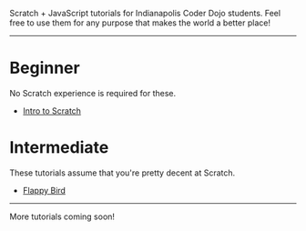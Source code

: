 Scratch + JavaScript tutorials for Indianapolis Coder Dojo students. Feel free to use them for any purpose that makes the world a better place!

---

# Beginner

No Scratch experience is required for these.

* [Intro to Scratch](https://github.com/shipstar/tutorials/blob/master/intro_to_scratch/tutorial.md)

# Intermediate

These tutorials assume that you're pretty decent at Scratch.

* [Flappy Bird](https://github.com/shipstar/tutorials/blob/master/flappy_bird_scratch/tutorial.md)

---

More tutorials coming soon!